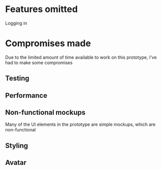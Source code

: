 # Features omitted
Logging in

# Compromises made
Due to the limited amount of time available to work on this prototype, I've had to make some compromises

## Testing
## Performance
## Non-functional mockups
Many of the UI elements in the prototype are simple mockups, which are non-functional

## Styling
## Avatar
